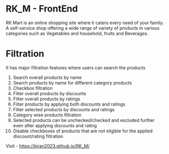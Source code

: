 # RK_M - FrontEnd

RK Mart is an online shopping site where it caters every need of your family. 
A self-service shop offering a wide range of variety of products in various categories such as Vegetables and household, fruits and Beverages.

# Filtration

It has major filtration features where users can search the products
1. Search overall products by name
2. Search products by name for different category products
3. Checkbox filtration
4. Filter overall products by discounts
5. Filter overall products by ratings
6. Filter products by applying both discounts and ratings
7. Filter selected products by discounts and ratings
8. Category wise products filtration
9. Selected products can be unchecked/checked and excluded further even after applying discounts and rating
10. Disable checkboxes of products that are not eligible for the applied discount/rating filtration 

Visit - https://kiran2023.github.io/RK_M/
